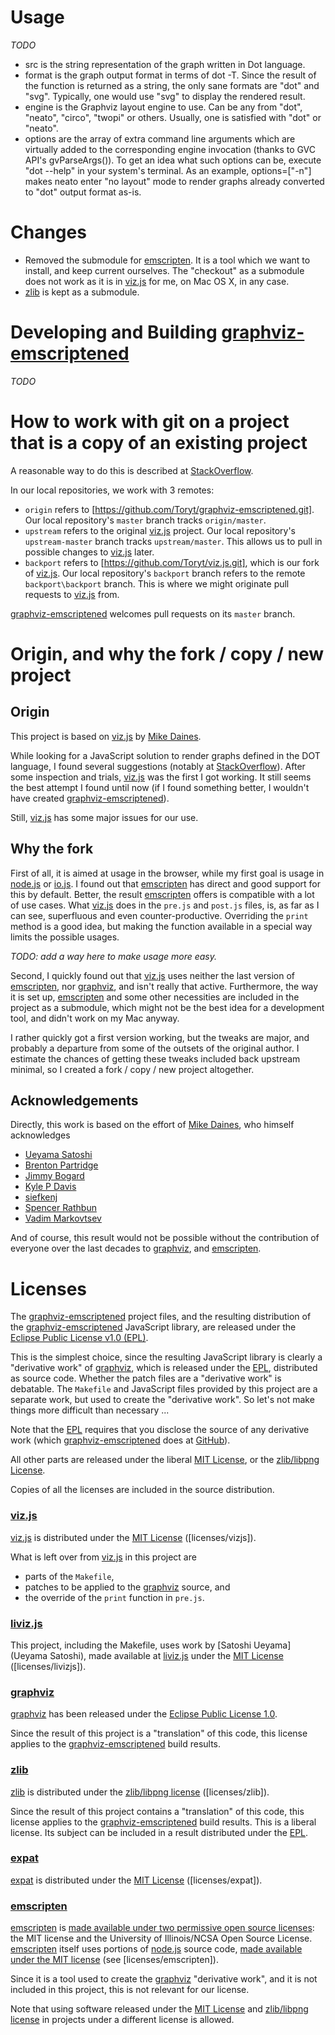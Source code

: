 Usage
=====

*TODO*

* src is the string representation of the graph written in Dot language.
* format is the graph output format in terms of dot -T. Since the result of the
function is returned as a string, the only sane formats are "dot" and "svg".
Typically, one would use "svg" to display the rendered result.
* engine is the Graphviz layout engine to use. Can be any from "dot", "neato",
"circo", "twopi" or others. Usually, one is satisfied with "dot" or "neato".
* options are the array of extra command line arguments which are virtually added
to the corresponding engine invocation (thanks to GVC API's gvParseArgs()). To
get an idea what such options can be, execute "dot --help" in your system's
terminal. As an example, options=["-n"] makes neato enter "no layout" mode to
render graphs already converted to "dot" output format as-is.



Changes
=======

- Removed the submodule for [emscripten]. It is a tool which we want to install, and keep current ourselves.
  The "checkout" as a submodule does not work as it is in [viz.js] for me, on Mac OS X, in any case.
- [zlib] is kept as a submodule.




Developing and Building [graphviz-emscriptened]
===============================================

*TODO*





How to work with git on a project that is a copy of an existing project
=======================================================================

A reasonable way to do this is described at
[StackOverflow](http://stackoverflow.com/questions/5661405/best-workflow-when-forking-and-renaming-a-github-project).

In our local repositories, we work with 3 remotes:
- `origin` refers to [https://github.com/Toryt/graphviz-emscriptened.git]. Our local repository's `master` branch tracks
  `origin/master`.
- `upstream` refers to the original [viz.js] project. Our local repository's `upstream-master` branch tracks
  `upstream/master`. This allows us to pull in possible changes to [viz.js] later.
- `backport` refers to [https://github.com/Toryt/viz.js.git], which is our fork of [viz.js]. Our local repository's
  `backport` branch refers to the remote `backport\backport` branch. This is where we might originate pull requests to
  [viz.js] from.

[graphviz-emscriptened] welcomes pull requests on its `master` branch.





Origin, and why the fork / copy / new project
=============================================

Origin
------

This project is based on [viz.js] by [Mike Daines](https://github.com/mdaines).

While looking for a JavaScript solution to render graphs defined in the DOT language, I found several suggestions
(notably at [StackOverflow](http://stackoverflow.com/questions/6344318/pure-javascript-graphviz-equivalent)).
After some inspection and trials, [viz.js] was the first I got working. It still seems the best attempt I found until
now (if I found something better, I wouldn't have created [graphviz-emscriptened]).

Still, [viz.js] has some major issues for our use.



Why the fork
------------

First of all, it is aimed at usage in the browser, while my first goal is usage in [node.js] or [io.js]. I found out
that [emscripten] has direct and good support for this by default. Better, the result [emscripten] offers is compatible
with a lot of use cases. What [viz.js] does in the `pre.js` and `post.js` files, is, as far as I can see, superfluous
and even counter-productive. Overriding the `print` method is a good idea, but making the function available in a
special way limits the possible usages.

*TODO: add a way here to make usage more easy.*

Second, I quickly found out that [viz.js] uses neither the last version of [emscripten], nor [graphviz], and isn't
really that active. Furthermore, the way it is set up, [emscripten] and some other necessities are included in the
project as a submodule, which might not be the best idea for a development tool, and didn't work on my Mac anyway.

I rather quickly got a first version working, but the tweaks are major, and probably a departure from some of the
outsets of the original author. I estimate the chances of getting these tweaks included back upstream minimal, so
I created a fork / copy / new project altogether.



Acknowledgements
----------------

Directly, this work is based on the effort of [Mike Daines](https://github.com/mdaines), who himself acknowledges

- [Ueyama Satoshi]
- [Brenton Partridge](https://github.com/bpartridge)
- [Jimmy Bogard](https://github.com/jbogard)
- [Kyle P Davis](https://github.com/KylePDavis)
- [siefkenj](https://github.com/siefkenj)
- [Spencer Rathbun](https://github.com/srathbun)
- [Vadim Markovtsev](https://github.com/vmarkovtsev)

And of course, this result would not be possible without the contribution of everyone over the last decades to
[graphviz], and [emscripten].





Licenses
========

The [graphviz-emscriptened] project files, and the resulting distribution of the [graphviz-emscriptened] JavaScript
library, are released under the [Eclipse Public License v1.0 (EPL)][EPL].

This is the simplest choice, since the resulting JavaScript library is clearly a "derivative work" of [graphviz],
which is released under the [EPL], distributed as source code. Whether the patch files are a "derivative work" is
debatable. The `Makefile` and JavaScript files provided by this project are a separate work, but used to create
the "derivative work". So let's not make things more difficult than necessary ...

Note that the [EPL] requires that you disclose the source of any derivative work (which [graphviz-emscriptened]
does at [GitHub][graphviz-emscriptened]).

All other parts are released under the liberal [MIT License], or the [zlib/libpng License].

Copies of all the licenses are included in the source distribution.

### [viz.js]

[viz.js] is distributed under the [MIT License] ([licenses/vizjs]).

What is left over from [viz.js] in this project are

- parts of the `Makefile`,
- patches to be applied to the [graphviz] source, and
- the override of the `print` function in `pre.js`.

### [liviz.js]

This project, including the Makefile, uses work by [Satoshi Ueyama](Ueyama Satoshi), made available at
[liviz.js] under the [MIT License]  ([licenses/livizjs]).

### [graphviz]

[graphviz] has been released under the [Eclipse Public License 1.0](http://www.graphviz.org/License.php).

Since the result of this project is a "translation" of this code, this license applies to the [graphviz-emscriptened]
build results.

### [zlib]

[zlib] is distributed under the [zlib/libpng license] ([licenses/zlib]).

Since the result of this project contains a "translation" of this code, this license applies to the
[graphviz-emscriptened] build results. This is a liberal license. Its subject can be included in a result distributed
under the [EPL].

### [expat]

[expat] is distributed under the [MIT License]  ([licenses/expat]).

### [emscripten]

[emscripten] is
[made available under two permissive open source licenses](http://kripken.github.io/emscripten-site/docs/introducing_emscripten/emscripten_license.html):
the MIT license and the University of Illinois/NCSA Open Source License.
[emscripten] itself uses portions of [node.js] source code,
[made available under the MIT license](https://raw.githubusercontent.com/joyent/node/v0.12.0/LICENSE)
(see [licenses/emscripten]).

Since it is a tool used to create the [graphviz] "derivative work", and it is not included in this project, this is
not relevant for our license.

Note that using software released under the [MIT License] and [zlib/libpng license] in projects under a different
license is allowed.



[graphviz-emscriptened]: https://github.com/Toryt/graphviz-emscriptened
[EPL]: LICENSE
[MIT License]: http://opensource.org/licenses/MIT
[graphviz]: http://www.graphviz.org
[zlib]: http://www.zlib.net
[zlib/libpng license]: http://www.zlib.net/zlib_license.html
[expat]: http://www.jclark.com/xml/expat.html
[viz.js]: https://github.com/mdaines/viz.js/
[liviz.js]: https://github.com/gyuque/livizjs
[Ueyama Satoshi]: https://github.com/gyuque
[Mike Daines]: https://github.com/mdaines
[node.js]: https://nodejs.org
[io.js]: https://iojs.org/en/index.html
[emscripten]: http://kripken.github.io/emscripten-site/
